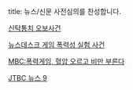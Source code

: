 title: 뉴스/신문 사전심의를 찬성합니다.

[신탁통치 오보사건][신탁통치 오보사건]

[뉴스데스크 게임 폭력성 실험 사건][뉴스데스크 게임 폭력성 실험 사건]

[MBC:폭력게임, 혈압 오르고 비만 부른다][MBC:폭력게임, 혈압 오르고 비만 부른다]

[JTBC 뉴스 9][JTBC 뉴스 9]

[신탁통치 오보사건]: http://rigvedawiki.net/r1/wiki.php/%EC%8B%A0%ED%83%81%ED%86%B5%EC%B9%98%20%EC%98%A4%EB%B3%B4%EC%82%AC%EA%B1%B4
[뉴스데스크 게임 폭력성 실험 사건]: http://rigvedawiki.net/r1/wiki.php/%EB%89%B4%EC%8A%A4%EB%8D%B0%EC%8A%A4%ED%81%AC%20%EA%B2%8C%EC%9E%84%20%ED%8F%AD%EB%A0%A5%EC%84%B1%20%EC%8B%A4%ED%97%98%20%EC%82%AC%EA%B1%B4
[MBC:폭력게임, 혈압 오르고 비만 부른다]: http://imnews.imbc.com/replay/2014/nwdesk/article/3413576_13490.html 
[JTBC 뉴스 9]: http://rigvedawiki.net/r1/wiki.php/JTBC%20%EB%89%B4%EC%8A%A4%209

